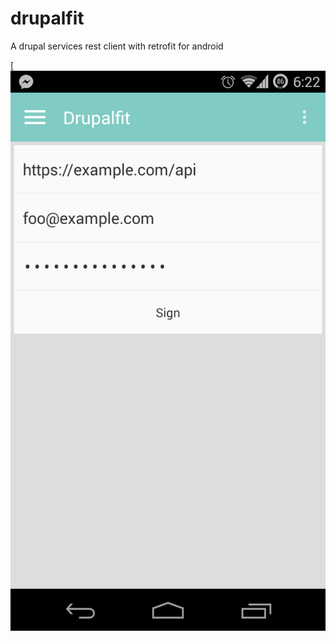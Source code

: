 drupalfit
=========

A drupal services rest client with retrofit for android

[![Screenshot](app/screenshot.png "Screenshot")

